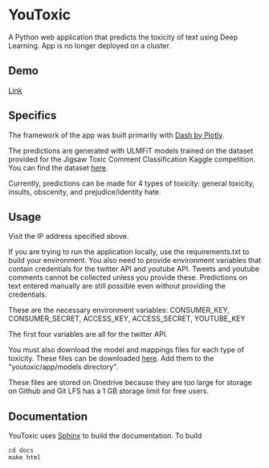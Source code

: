 # YouToxic
A Python web application that predicts the toxicity of text using Deep Learning.
App is no longer deployed on a cluster.

## Demo
[Link](https://drive.google.com/file/d/1jFQbD7Z7vWACuyPVuCjhzhv1HNqyOggG/view?usp=sharing)

## Specifics
The framework of the app was built primarily with [Dash by Plotly](https://dash.plot.ly).

The predictions are generated with ULMFiT models trained on the dataset provided for the
Jigsaw Toxic Comment Classification Kaggle competition.
You can find the dataset [here](https://www.kaggle.com/c/jigsaw-toxic-comment-classification-challenge/data).

Currently, predictions can be made for 4 types of toxicity:
general toxicity, insults, obscenity, and prejudice/identity hate.

## Usage
Visit the IP address specified above.

If you are trying to run the application locally, use the requirements.txt to build your environment. You also need to provide environment variables that contain credentials for the twitter API  and youtube API. Tweets and youtube comments cannot be collected unless you provide these. Predictions on text entered manually are still possible even without providing the credentials.

These are the necessary environment variables:
CONSUMER_KEY, CONSUMER_SECRET, ACCESS_KEY, ACCESS_SECRET, YOUTUBE_KEY

The first four variables are all for the twitter API. 

You must also download the model and mappings files for each type of toxicity. These files can be downloaded [here](https://1drv.ms/u/s!AuFyq5aZW3rygd5DDrSeTjOea36u9A?e=vaU9Ps). Add them to the "youtoxic/app/models directory".

These files are stored on Onedrive because they are too large for storage on Github and Git LFS has a 1 GB storage limit for free users.

## Documentation
YouToxic uses [Sphinx](http://www.sphinx-doc.org/en/master/) to build the documentation.
To build
```
cd docs
make html
```
